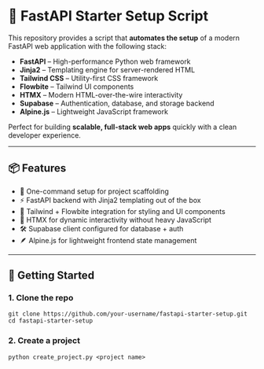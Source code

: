 # 🚀 FastAPI Starter Setup Script

This repository provides a script that **automates the setup** of a modern FastAPI web application with the following stack:

- **FastAPI** – High-performance Python web framework
- **Jinja2** – Templating engine for server-rendered HTML
- **Tailwind CSS** – Utility-first CSS framework
- **Flowbite** – Tailwind UI components
- **HTMX** – Modern HTML-over-the-wire interactivity
- **Supabase** – Authentication, database, and storage backend
- **Alpine.js** – Lightweight JavaScript framework

Perfect for building **scalable, full-stack web apps** quickly with a clean developer experience.

---

## 📦 Features

- 🔧 One-command setup for project scaffolding
- ⚡ FastAPI backend with Jinja2 templating out of the box
- 🎨 Tailwind + Flowbite integration for styling and UI components
- 🔄 HTMX for dynamic interactivity without heavy JavaScript
- 🛠 Supabase client configured for database + auth
- 🪶 Alpine.js for lightweight frontend state management

---

## 🚀 Getting Started

### 1. Clone the repo

```shell
git clone https://github.com/your-username/fastapi-starter-setup.git
cd fastapi-starter-setup
```

### 2. Create a project

```shell
python create_project.py <project name>
```

